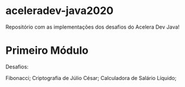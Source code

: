 # aceleradev-java2020

Repositório com as implementações dos desafios do Acelera Dev Java!

# Primeiro Módulo

Desafios:

Fibonacci;
Criptografia de Júlio César;
Calculadora de Salário Líquido;
